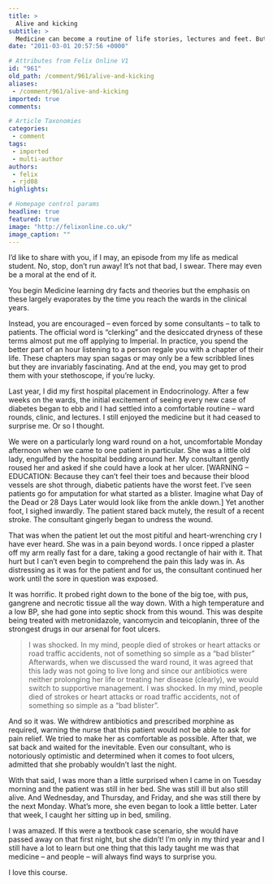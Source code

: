```yaml
---
title: >
  Alive and kicking
subtitle: >
  Medicine can become a routine of life stories, lectures and feet. But sometimes, a patient can surprise you
date: "2011-03-01 20:57:56 +0000"

# Attributes from Felix Online V1
id: "961"
old_path: /comment/961/alive-and-kicking
aliases:
 - /comment/961/alive-and-kicking
imported: true
comments:

# Article Taxonomies
categories:
 - comment
tags:
 - imported
 - multi-author
authors:
 - felix
 - rjd08
highlights:

# Homepage control params
headline: true
featured: true
image: "http://felixonline.co.uk/"
image_caption: ""
---
```


I’d like to share with you, if I may, an episode from my life as medical student. No, stop, don’t run away! It’s not that bad, I swear. There may even be a moral at the end of it.

You begin Medicine learning dry facts and theories but the emphasis on these largely evaporates by the time you reach the wards in the clinical years.

Instead, you are encouraged – even forced by some consultants – to talk to patients. The official word is “clerking” and the desiccated dryness of these terms almost put me off applying to Imperial. In practice, you spend the better part of an hour listening to a person regale you with a chapter of their life. These chapters may span sagas or may only be a few scribbled lines but they are invariably fascinating. And at the end, you may get to prod them with your stethoscope, if you’re lucky.

Last year, I did my first hospital placement in Endocrinology. After a few weeks on the wards, the initial excitement of seeing every new case of diabetes began to ebb and I had settled into a comfortable routine – ward rounds, clinic, and lectures. I still enjoyed the medicine but it had ceased to surprise me. Or so I thought.

We were on a particularly long ward round on a hot, uncomfortable Monday afternoon when we came to one patient in particular. She was a little old lady, engulfed by the hospital bedding around her. My consultant gently roused her and asked if she could have a look at her ulcer. [WARNING – EDUCATION: Because they can’t feel their toes and because their blood vessels are shot through, diabetic patients have the worst feet. I’ve seen patients go for amputation for what started as a blister. Imagine what Day of the Dead or 28 Days Later would look like from the ankle down.] Yet another foot, I sighed inwardly. The patient stared back mutely, the result of a recent stroke. The consultant gingerly began to undress the wound.

That was when the patient let out the most pitiful and heart-wrenching cry I have ever heard. She was in a pain beyond words. I once ripped a plaster off my arm really fast for a dare, taking a good rectangle of hair with it. That hurt but I can’t even begin to comprehend the pain this lady was in. As distressing as it was for the patient and for us, the consultant continued her work until the sore in question was exposed.

It was horrific. It probed right down to the bone of the big toe, with pus, gangrene and necrotic tissue all the way down. With a high temperature and a low BP, she had gone into septic shock from this wound. This was despite being treated with metronidazole, vancomycin and teicoplanin, three of the strongest drugs in our arsenal for foot ulcers.
> I was shocked. In my mind, people died of strokes or heart attacks or road traffic accidents, not of something so simple as a “bad blister”
Afterwards, when we discussed the ward round, it was agreed that this lady was not going to live long and since our antibiotics were neither prolonging her life or treating her disease (clearly), we would switch to supportive management. I was shocked. In my mind, people died of strokes or heart attacks or road traffic accidents, not of something so simple as a “bad blister”.

And so it was. We withdrew antibiotics and prescribed morphine as required, warning the nurse that this patient would not be able to ask for pain relief. We tried to make her as comfortable as possible. After that, we sat back and waited for the inevitable. Even our consultant, who is notoriously optimistic and determined when it comes to foot ulcers, admitted that she probably wouldn’t last the night.

With that said, I was more than a little surprised when I came in on Tuesday morning and the patient was still in her bed. She was still ill but also still alive. And Wednesday, and Thursday, and Friday, and she was still there by the next Monday. What’s more, she even began to look a little better. Later that week, I caught her sitting up in bed, smiling.

I was amazed. If this were a textbook case scenario, she would have passed away on that first night, but she didn’t! I’m only in my third year and I still have a lot to learn but one thing that this lady taught me was that medicine – and people – will always find ways to surprise you.

I love this course.
